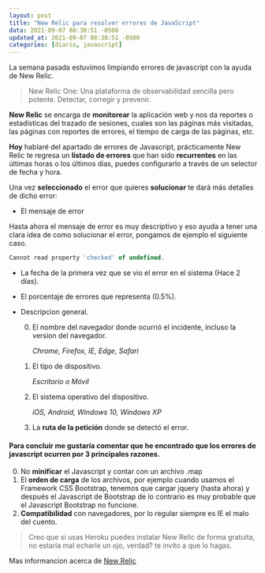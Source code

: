 ```yaml
---
layout: post
title: "New Relic para resolver errores de JavaScript"
data: 2021-09-07 08:30:51 -0500
updated_at: 2021-09-07 08:30:51 -0500
categories: [diario, javascript]
---
```


La semana pasada estuvimos limpiando errores de javascript con la ayuda de New Relic.

> New Relic One: Una plataforma de observabilidad sencilla pero potente.
> Detectar, corregir y prevenir.

**New Relic** se encarga de **monitorear** la aplicación web y nos da reportes o estadísticas del trazado de sesiones, cuales son las páginas más visitadas, las páginas con reportes de errores, el tiempo de carga de las páginas, etc.

**Hoy** hablaré del apartado de errores de Javascript, prácticamente New Relic te regresa un **listado de errores** que han sido **recurrentes** en las últimas horas o los últimos días, puedes configurarlo a través de un selector de fecha y hora.

Una vez **seleccionado** el error que quieres **solucionar** te dará más detalles de dicho error:

- El mensaje de error

Hasta ahora el mensaje de error es muy descriptivo y eso ayuda a tener una clara idea de como solucionar el error, pongamos de ejemplo el siguiente caso.

```javascript
Cannot read property 'checked' of undefined.
```

- La fecha de la primera vez que se vio el error en el sistema (Hace 2 días).

- El porcentaje de errores que representa (0.5%).

- Descripcion general.

  0. El nombre del navegador donde ocurrió el incidente, incluso la version del navegador.

     _Chrome, Firefox, IE, Edge, Safari_

  1. El tipo de dispositivo.

     _Escritorio o Móvil_

  2. El sistema operativo del dispositivo.

     _iOS, Android, Windows 10, Windows XP_

  3. La **ruta de la petición** donde se detectó el error.

#### Para concluir me gustaría comentar que he encontrado que los errores de javascript ocurren por 3 principales razones.

0. No **minificar** el Javascript y contar con un archivo .map
1. El **orden de carga** de los archivos, por ejemplo cuando usamos el Framework CSS Bootstrap, tenemos que cargar jquery (hasta ahora) y después el Javascript de Bootstrap de lo contrario es muy probable que el Javascript Bootstrap no funcione.
2. **Compatibilidad** con navegadores, por lo regular siempre es IE el malo del cuento.

> Creo que si usas Heroku puedes instalar New Relic de forma gratuita, no estaría mal echarle un ojo, verdad? te invito a que lo hagas.

Mas informancion acerca de [New Relic](https://newrelic.com/es/resources/datasheets/new-relic-one)
